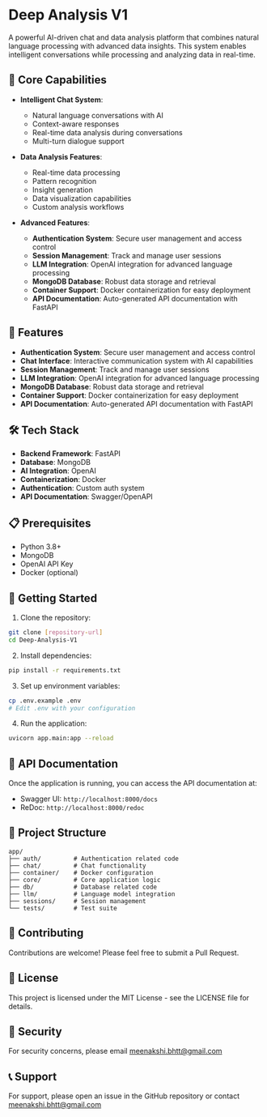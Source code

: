 # Deep Analysis V1

A powerful AI-driven chat and data analysis platform that combines natural language processing with advanced data insights. This system enables intelligent conversations while processing and analyzing data in real-time.

## 🚀 Core Capabilities

- **Intelligent Chat System**: 
  - Natural language conversations with AI
  - Context-aware responses
  - Real-time data analysis during conversations
  - Multi-turn dialogue support

- **Data Analysis Features**:
  - Real-time data processing
  - Pattern recognition
  - Insight generation
  - Data visualization capabilities
  - Custom analysis workflows

- **Advanced Features**:
  - **Authentication System**: Secure user management and access control
  - **Session Management**: Track and manage user sessions
  - **LLM Integration**: OpenAI integration for advanced language processing
  - **MongoDB Database**: Robust data storage and retrieval
  - **Container Support**: Docker containerization for easy deployment
  - **API Documentation**: Auto-generated API documentation with FastAPI

## 🚀 Features

- **Authentication System**: Secure user management and access control
- **Chat Interface**: Interactive communication system with AI capabilities
- **Session Management**: Track and manage user sessions
- **LLM Integration**: OpenAI integration for advanced language processing
- **MongoDB Database**: Robust data storage and retrieval
- **Container Support**: Docker containerization for easy deployment
- **API Documentation**: Auto-generated API documentation with FastAPI

## 🛠️ Tech Stack

- **Backend Framework**: FastAPI
- **Database**: MongoDB
- **AI Integration**: OpenAI
- **Containerization**: Docker
- **Authentication**: Custom auth system
- **API Documentation**: Swagger/OpenAPI

## 📋 Prerequisites

- Python 3.8+
- MongoDB
- OpenAI API Key
- Docker (optional)

## 🚀 Getting Started

1. Clone the repository:
```bash
git clone [repository-url]
cd Deep-Analysis-V1
```

2. Install dependencies:
```bash
pip install -r requirements.txt
```

3. Set up environment variables:
```bash
cp .env.example .env
# Edit .env with your configuration
```

4. Run the application:
```bash
uvicorn app.main:app --reload
```

## 🔧 API Documentation

Once the application is running, you can access the API documentation at:
- Swagger UI: `http://localhost:8000/docs`
- ReDoc: `http://localhost:8000/redoc`


## 📁 Project Structure

```
app/
├── auth/         # Authentication related code
├── chat/         # Chat functionality
├── container/    # Docker configuration
├── core/         # Core application logic
├── db/           # Database related code
├── llm/          # Language model integration
├── sessions/     # Session management
└── tests/        # Test suite
```

## 🤝 Contributing

Contributions are welcome! Please feel free to submit a Pull Request.

## 📝 License

This project is licensed under the MIT License - see the LICENSE file for details.

## 🔐 Security

For security concerns, please email meenakshi.bhtt@gmail.com

## 📞 Support

For support, please open an issue in the GitHub repository or contact
meenakshi.bhtt@gmail.com
